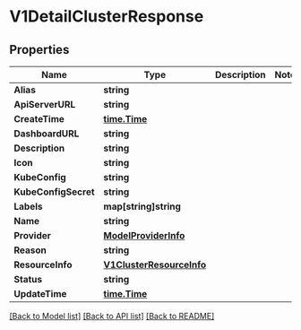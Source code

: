# V1DetailClusterResponse

## Properties

Name | Type | Description | Notes
------------ | ------------- | ------------- | -------------
**Alias** | **string** |  | 
**ApiServerURL** | **string** |  | 
**CreateTime** | [**time.Time**](time.Time.md) |  | 
**DashboardURL** | **string** |  | 
**Description** | **string** |  | 
**Icon** | **string** |  | 
**KubeConfig** | **string** |  | 
**KubeConfigSecret** | **string** |  | 
**Labels** | **map[string]string** |  | 
**Name** | **string** |  | 
**Provider** | [**ModelProviderInfo**](ModelProviderInfo.md) |  | 
**Reason** | **string** |  | 
**ResourceInfo** | [**V1ClusterResourceInfo**](V1ClusterResourceInfo.md) |  | 
**Status** | **string** |  | 
**UpdateTime** | [**time.Time**](time.Time.md) |  | 

[[Back to Model list]](../README.md#documentation-for-models) [[Back to API list]](../README.md#documentation-for-api-endpoints) [[Back to README]](../README.md)


